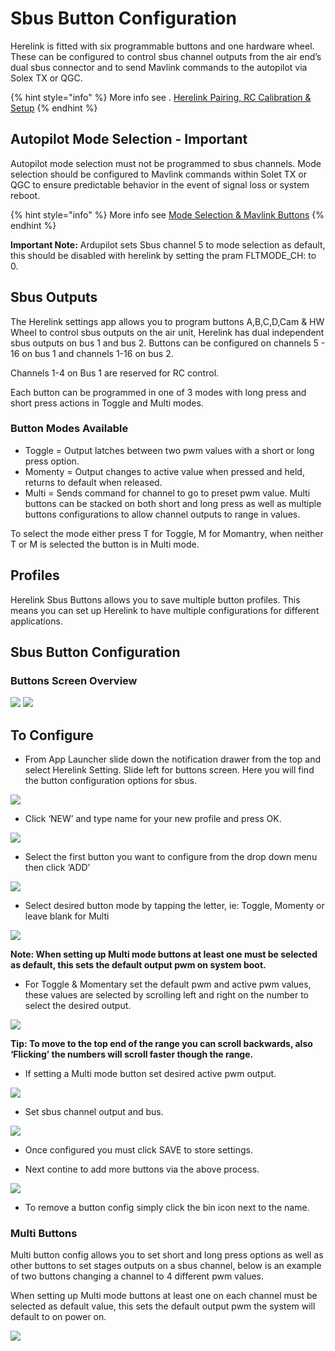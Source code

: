 # Sbus Button Configuration

Herelink is fitted with six programmable buttons and one hardware wheel.  These can be configured to control sbus channel outputs from the air end’s dual sbus connector and to send Mavlink commands to the autopilot via Solex TX or QGC.



{% hint style="info" %}
More info see . [Herelink Pairing, RC Calibration & Setup](one-time-setup.md)
{% endhint %}

## Autopilot Mode Selection - Important

Autopilot mode selection must not be programmed to sbus channels. Mode selection should be configured to Mavlink commands within Solet TX or QGC to ensure predictable behavior in the event of signal loss or system reboot. 

{% hint style="info" %}
More info see [Mode Selection & Mavlink Buttons](mavlink_buttons.md)
{% endhint %}

**Important Note:**
Ardupilot sets Sbus channel 5 to mode selection as default, this should be disabled with herelink by setting the pram FLTMODE_CH: to 0.

## Sbus Outputs

The Herelink settings app allows you to program buttons A,B,C,D,Cam & HW Wheel to control  sbus outputs on the air unit, Herelink has dual independent sbus outputs on bus 1 and bus 2. 
Buttons can be configured on channels 5 - 16 on bus 1 and channels 1-16 on bus 2.  

Channels 1-4 on Bus 1 are reserved for RC control.

Each button can be programmed in one of 3 modes with long press and short press actions in Toggle and Multi modes. 


### Button Modes Available 

* Toggle  = Output latches between two pwm values with a short or long press option. 
* Momenty = Output changes to active value when pressed and held, returns to default when released. 
* Multi = Sends command for channel to go to preset pwm value. Multi buttons can be stacked on both short and long press as well as multiple buttons configurations to allow channel outputs to range in values.  

To select the mode either press T for Toggle, M for Momantry, when neither T or M  is selected the button is in Multi mode. 


## Profiles 

Herelink Sbus Buttons allows you to save multiple button profiles. This means you can set up Herelink to have multiple configurations for different applications.   



## Sbus Button Configuration

### Buttons Screen Overview

![](../.gitbook/assets/Button_overview2.jpg)
![](../.gitbook/assets/Button_overview1.jpg)





## To Configure 

* From App Launcher slide down the notification drawer from the top and select Herelink Setting. Slide left for buttons screen. Here you will find the button configuration options for sbus. 


![](../.gitbook/assets/Sbusbuttons_1.png)


* Click ‘NEW’ and type name for your new profile and press OK.


![](../.gitbook/assets/Sbusbuttons_Profile.png)


* Select the first button you want to configure from the drop down menu then click ‘ADD’


![](../.gitbook/assets/Sbusbuttons_2.png)

* Select desired button mode by tapping the letter, ie: Toggle, Momenty or leave blank for Multi 

![](../.gitbook/assets/Sbusbuttons_3.jpg)


**Note: When setting up Multi mode buttons at least one must be selected as default, this sets the default output pwm on system boot.**


* For Toggle & Momentary set the default pwm and active pwm values, these values are selected by scrolling left and right on the number to select the desired output. 

![](../.gitbook/assets/Sbusbuttons_4.jpg)

**Tip: To move to the top end of the range you can scroll backwards, also ‘Flicking’ the numbers will scroll faster though the range.**  


* If setting a Multi mode button set desired active pwm output. 

![](../.gitbook/assets/Sbusbuttons_6.jpg)

* Set sbus channel output and bus. 

![](../.gitbook/assets/Sbusbuttons_5.jpg)

* Once configured you must click SAVE to store settings. 

* Next contine to add more buttons via the above process. 


![](../.gitbook/assets/Sbusbuttons_7.png)

* To remove a button config simply click the bin icon next to the name. 

### Multi Buttons 

Multi button config allows you to set short and long press options as well as other buttons to set stages outputs on a sbus channel,  below is an example of two buttons changing a channel to 4 different pwm values.  

When setting up Multi mode buttons at least one on each channel must be selected as default value, this sets the default output pwm the system will default to on power on. 

![](../.gitbook/assets/Sbusbuttons_Setupmulti.png)

